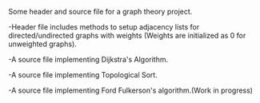 Some header and source file for a graph theory project.

-Header file includes methods to setup adjacency lists for directed/undirected graphs with weights (Weights are initialized as 0 
 for unweighted graphs).
 
-A source file implementing Dijkstra's Algorithm.

-A source file implementing Topological Sort.

-A source file implementing Ford Fulkerson's algorithm.(Work in progress)

